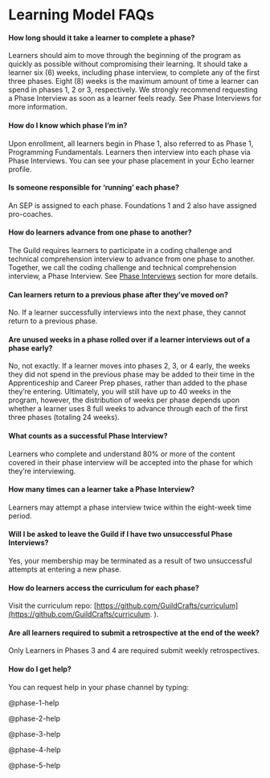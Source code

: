 # Learning Model FAQs

#### How long should it take a learner to complete a phase?

Learners should aim to move through the beginning of the program as quickly as possible without compromising their learning. It should take a learner six \(6\) weeks, including phase interview, to complete any of the first three phases. Eight \(8\) weeks is the maximum amount of time a learner can spend in phases 1, 2 or 3, respectively. We strongly recommend requesting a Phase Interview as soon as a learner feels ready. See Phase Interviews for more information.

#### How do I know which phase I’m in?

Upon enrollment, all learners begin in Phase 1, also referred to as Phase 1, Programming Fundamentals. Learners then interview into each phase via Phase Interviews. You can see your phase placement in your Echo learner profile.

#### Is someone responsible for ‘running’ each phase?

An SEP is assigned to each phase. Foundations 1 and 2 also have assigned pro-coaches.

#### How do learners advance from one phase to another?

The Guild requires learners to participate in a coding challenge and technical comprehension interview to advance from one phase to another. Together, we call the coding challenge and technical comprehension interview, a Phase Interview. See [Phase Interviews](//Phases/Interviews/README.md) section for more details.

#### Can learners return to a previous phase after they’ve moved on?

No. If a learner successfully interviews into the next phase, they cannot return to a previous phase.

#### Are unused weeks in a phase rolled over if a learner interviews out of a phase early?

No, not exactly. If a learner moves into phases 2, 3, or 4 early, the weeks they did not spend in the previous phase may be added to their time in the Apprenticeship and Career Prep phases, rather than added to the phase they’re entering. Ultimately, you will still have up to 40 weeks in the program, however, the distribution of weeks per phase depends upon whether a learner uses 8 full weeks to advance through each of the first three phases \(totaling 24 weeks\).

#### What counts as a successful Phase Interview?

Learners who complete and understand 80% or more of the content covered in their phase interview will be accepted into the phase for which they’re interviewing.

#### How many times can a learner take a Phase Interview?

Learners may attempt a phase interview twice within the eight-week time period.

#### Will I be asked to leave the Guild if I have two unsuccessful Phase Interviews?

Yes, your membership may be terminated as a result of two unsuccessful attempts at entering a new phase.

#### How do learners access the curriculum for each phase?

Visit the curriculum repo: [https://github.com/GuildCrafts/curriculum](https://github.com/GuildCrafts/curriculum. ).

#### Are all learners required to submit a retrospective at the end of the week?

Only Learners in Phases 3 and 4 are required submit weekly retrospectives.

#### How do I get help?

You can request help in your phase channel by typing:

@phase-1-help

@phase-2-help

@phase-3-help

@phase-4-help

@phase-5-help

